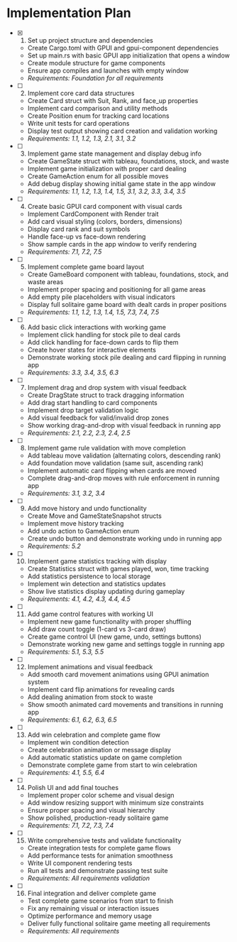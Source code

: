 # Implementation Plan

- [x] 1. Set up project structure and dependencies
  - Create Cargo.toml with GPUI and gpui-component dependencies
  - Set up main.rs with basic GPUI app initialization that opens a window
  - Create module structure for game components
  - Ensure app compiles and launches with empty window
  - _Requirements: Foundation for all requirements_

- [ ] 2. Implement core card data structures
  - Create Card struct with Suit, Rank, and face_up properties
  - Implement card comparison and utility methods
  - Create Position enum for tracking card locations
  - Write unit tests for card operations
  - Display test output showing card creation and validation working
  - _Requirements: 1.1, 1.2, 1.3, 2.1, 3.1, 3.2_

- [ ] 3. Implement game state management and display debug info
  - Create GameState struct with tableau, foundations, stock, and waste
  - Implement game initialization with proper card dealing
  - Create GameAction enum for all possible moves
  - Add debug display showing initial game state in the app window
  - _Requirements: 1.1, 1.2, 1.3, 1.4, 1.5, 3.1, 3.2, 3.3, 3.4, 3.5_

- [ ] 4. Create basic GPUI card component with visual cards
  - Implement CardComponent with Render trait
  - Add card visual styling (colors, borders, dimensions)
  - Display card rank and suit symbols
  - Handle face-up vs face-down rendering
  - Show sample cards in the app window to verify rendering
  - _Requirements: 7.1, 7.2, 7.5_

- [ ] 5. Implement complete game board layout
  - Create GameBoard component with tableau, foundations, stock, and waste areas
  - Implement proper spacing and positioning for all game areas
  - Add empty pile placeholders with visual indicators
  - Display full solitaire game board with dealt cards in proper positions
  - _Requirements: 1.1, 1.2, 1.3, 1.4, 1.5, 7.3, 7.4, 7.5_

- [ ] 6. Add basic click interactions with working game
  - Implement click handling for stock pile to deal cards
  - Add click handling for face-down cards to flip them
  - Create hover states for interactive elements
  - Demonstrate working stock pile dealing and card flipping in running app
  - _Requirements: 3.3, 3.4, 3.5, 6.3_

- [ ] 7. Implement drag and drop system with visual feedback
  - Create DragState struct to track dragging information
  - Add drag start handling to card components
  - Implement drop target validation logic
  - Add visual feedback for valid/invalid drop zones
  - Show working drag-and-drop with visual feedback in running app
  - _Requirements: 2.1, 2.2, 2.3, 2.4, 2.5_

- [ ] 8. Implement game rule validation with move completion
  - Add tableau move validation (alternating colors, descending rank)
  - Add foundation move validation (same suit, ascending rank)
  - Implement automatic card flipping when cards are moved
  - Complete drag-and-drop moves with rule enforcement in running app
  - _Requirements: 3.1, 3.2, 3.4_

- [ ] 9. Add move history and undo functionality
  - Create Move and GameStateSnapshot structs
  - Implement move history tracking
  - Add undo action to GameAction enum
  - Create undo button and demonstrate working undo in running app
  - _Requirements: 5.2_

- [ ] 10. Implement game statistics tracking with display
  - Create Statistics struct with games played, won, time tracking
  - Add statistics persistence to local storage
  - Implement win detection and statistics updates
  - Show live statistics display updating during gameplay
  - _Requirements: 4.1, 4.2, 4.3, 4.4, 4.5_

- [ ] 11. Add game control features with working UI
  - Implement new game functionality with proper shuffling
  - Add draw count toggle (1-card vs 3-card draw)
  - Create game control UI (new game, undo, settings buttons)
  - Demonstrate working new game and settings toggle in running app
  - _Requirements: 5.1, 5.3, 5.5_

- [ ] 12. Implement animations and visual feedback
  - Add smooth card movement animations using GPUI animation system
  - Implement card flip animations for revealing cards
  - Add dealing animation from stock to waste
  - Show smooth animated card movements and transitions in running app
  - _Requirements: 6.1, 6.2, 6.3, 6.5_

- [ ] 13. Add win celebration and complete game flow
  - Implement win condition detection
  - Create celebration animation or message display
  - Add automatic statistics update on game completion
  - Demonstrate complete game from start to win celebration
  - _Requirements: 4.1, 5.5, 6.4_

- [ ] 14. Polish UI and add final touches
  - Implement proper color scheme and visual design
  - Add window resizing support with minimum size constraints
  - Ensure proper spacing and visual hierarchy
  - Show polished, production-ready solitaire game
  - _Requirements: 7.1, 7.2, 7.3, 7.4_

- [ ] 15. Write comprehensive tests and validate functionality
  - Create integration tests for complete game flows
  - Add performance tests for animation smoothness
  - Write UI component rendering tests
  - Run all tests and demonstrate passing test suite
  - _Requirements: All requirements validation_

- [ ] 16. Final integration and deliver complete game
  - Test complete game scenarios from start to finish
  - Fix any remaining visual or interaction issues
  - Optimize performance and memory usage
  - Deliver fully functional solitaire game meeting all requirements
  - _Requirements: All requirements_